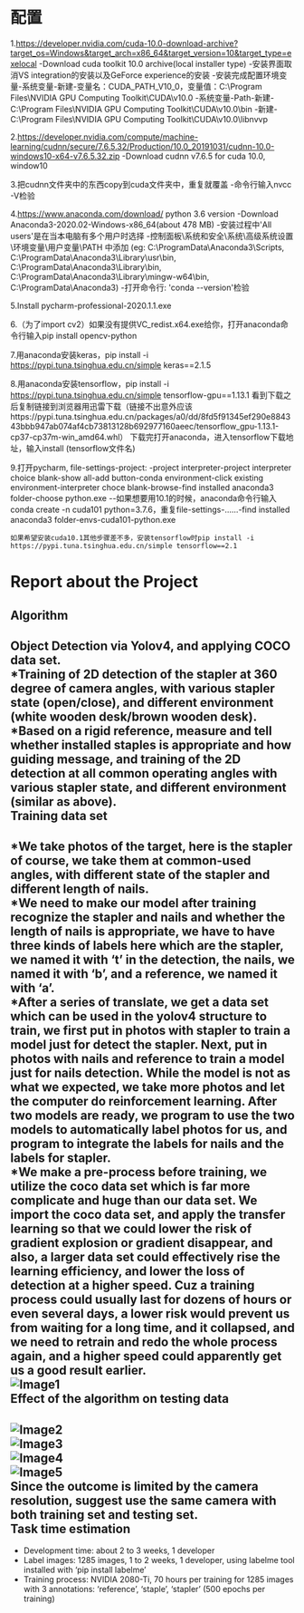 配置
====
1.https://developer.nvidia.com/cuda-10.0-download-archive?target_os=Windows&target_arch=x86_64&target_version=10&target_type=exelocal
-Download cuda toolkit 10.0 archive(local installer type)
-安装界面取消VS integration的安装以及GeForce experience的安装
-安装完成配置环境变量-系统变量-新建-变量名：CUDA_PATH_V10_0，变量值：C:\Program Files\NVIDIA GPU Computing Toolkit\CUDA\v10.0
-系统变量-Path-新建-C:\Program Files\NVIDIA GPU Computing Toolkit\CUDA\v10.0\bin
	       -新建-C:\Program Files\NVIDIA GPU Computing Toolkit\CUDA\v10.0\libnvvp

2.https://developer.nvidia.com/compute/machine-learning/cudnn/secure/7.6.5.32/Production/10.0_20191031/cudnn-10.0-windows10-x64-v7.6.5.32.zip
-Download cudnn v7.6.5 for cuda 10.0, window10

3.把cudnn文件夹中的东西copy到cuda文件夹中，重复就覆盖
-命令行输入nvcc -V检验

4.https://www.anaconda.com/download/ python 3.6 version
-Download Anaconda3-2020.02-Windows-x86_64(about 478 MB)
-安装过程中'All users'是在当本电脑有多个用户时选择
-控制面板\系统和安全\系统\高级系统设置\环境变量\用户变量\PATH 中添加 (eg: C:\ProgramData\Anaconda3\Scripts, C:\ProgramData\Anaconda3\Library\usr\bin, C:\ProgramData\Anaconda3\Library\bin, C:\ProgramData\Anaconda3\Library\mingw-w64\bin, C:\ProgramData\Anaconda3\)
-打开命令行: 'conda --version'检验

5.Install pycharm-professional-2020.1.1.exe

6.（为了import cv2）如果没有提供VC_redist.x64.exe给你，打开anaconda命令行输入pip install opencv-python

7.用anaconda安装keras，pip install -i https://pypi.tuna.tsinghua.edu.cn/simple keras==2.1.5

8.用anaconda安装tensorflow，pip install -i https://pypi.tuna.tsinghua.edu.cn/simple tensorflow-gpu==1.13.1 看到下载之后复制链接到浏览器用迅雷下载（链接不出意外应该https://pypi.tuna.tsinghua.edu.cn/packages/a0/dd/8fd5f91345ef290e884343bbb947ab074af4cb73813128b692977160aeec/tensorflow_gpu-1.13.1-cp37-cp37m-win_amd64.whl）
下载完打开anaconda，进入tensorflow下载地址，输入install (tensorflow文件名)

9.打开pycharm, file-settings-project: -project interpreter-project interpreter choice blank-show all-add button-conda environment-click existing environment-interpreter choce blank-browse-find installed anaconda3 folder-choose python.exe
--如果想要用10.1的时候，anaconda命令行输入conda create -n cuda101 python=3.7.6，重复file-settings-......-find installed anaconda3 folder-envs-cuda101-python.exe


`如果希望安装cuda10.1其他步骤差不多，安装tensorflow时pip install -i https://pypi.tuna.tsinghua.edu.cn/simple tensorflow==2.1`

Report about the Project
=======
Algorithm
---------
Object Detection via Yolov4, and applying COCO data set.<br>
*Training of 2D detection of the stapler at 360 degree of camera angles, with various stapler state (open/close), and different environment (white wooden desk/brown wooden desk).<br>
*Based on a rigid reference, measure and tell whether installed staples is appropriate and how guiding message, and training of the 2D detection at all common operating angles with various stapler state, and different environment (similar as above).<br>
Training data set
--------
*We take photos of the target, here is the stapler of course, we take them at common-used angles, with different state of the stapler and different length of nails. <br>
*We need to make our model after training recognize the stapler and nails and whether the length of nails is appropriate, we have to have three kinds of labels here which are the stapler, we named it with ‘t’ in the detection, the nails, we named it with ‘b’, and a reference, we named it with ‘a’.<br>
*After a series of translate, we get a data set which can be used in the yolov4 structure to train, we first put in photos with stapler to train a model just for detect the stapler. Next, put in photos with nails and reference to train a model just for nails detection. While the model is not as what we expected, we take more photos and let the computer do reinforcement learning. After two models are ready, we program to use the two models to automatically label photos for us, and program to integrate the labels for nails and the labels for stapler.<br>
*We make a pre-process before training, we utilize the coco data set which is far more complicate and huge than our data set. We import the coco data set, and apply the transfer learning so that we could lower the risk of gradient explosion or gradient disappear, and also, a larger data set could effectively rise the learning efficiency, and lower the loss of detection at a higher speed. Cuz a training process could usually last for dozens of hours or even several days, a lower risk would prevent us from waiting for a long time, and it collapsed, and we need to retrain and redo the whole process again, and a higher speed could apparently get us a good result earlier.<br>
![Image1](https://github.com/lujiannan/Artificial-Intelligence/blob/master/images/%E5%9B%BE%E7%89%871.png)<br>
Effect of the algorithm on testing data
--------
![Image2](https://github.com/lujiannan/Artificial-Intelligence/blob/master/images/%E5%9B%BE%E7%89%872.png)<br>
![Image3](https://github.com/lujiannan/Artificial-Intelligence/blob/master/images/%E5%9B%BE%E7%89%873.png)<br>
![Image4](https://github.com/lujiannan/Artificial-Intelligence/blob/master/images/%E5%9B%BE%E7%89%874.png)<br>
![Image5](https://github.com/lujiannan/Artificial-Intelligence/blob/master/images/%E5%9B%BE%E7%89%875.png)<br>
Since the outcome is limited by the camera resolution, suggest use the same camera with both training set and testing set.<br>
Task time estimation
--------
* Development time: about 2 to 3 weeks, 1 developer <br>
* Label images: 1285 images, 1 to 2 weeks, 1 developer, using labelme tool installed with ‘pip install labelme’ <br>
* Training process: NVIDIA 2080-Ti, 70 hours per training for 1285 images with 3 annotations: ‘reference’, ‘staple’, ‘stapler’ (500 epochs per training) <br>